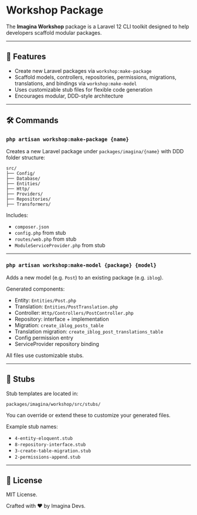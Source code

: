 # Workshop Package

The **Imagina Workshop** package is a Laravel 12 CLI toolkit designed to help developers scaffold modular packages.

---

## 🚀 Features

* Create new Laravel packages via `workshop:make-package`
* Scaffold models, controllers, repositories, permissions, migrations, translations, and bindings via `workshop:make-model`
* Uses customizable stub files for flexible code generation
* Encourages modular, DDD-style architecture
---

## 🛠 Commands

### `php artisan workshop:make-package {name}`

Creates a new Laravel package under `packages/imagina/{name}` with DDD folder structure:

```
src/
├── Config/
├── Database/
├── Entities/
├── Http/
├── Providers/
├── Repositories/
├── Transformers/
```

Includes:

* `composer.json`
* `config.php` from stub
* `routes/web.php` from stub
* `ModuleServiceProvider.php` from stub

---

### `php artisan workshop:make-model {package} {model}`

Adds a new model (e.g. `Post`) to an existing package (e.g. `iblog`).

Generated components:

* Entity: `Entities/Post.php`
* Translation: `Entities/PostTranslation.php`
* Controller: `Http/Controllers/PostController.php`
* Repository: interface + implementation
* Migration: `create_iblog_posts_table`
* Translation migration: `create_iblog_post_translations_table`
* Config permission entry
* ServiceProvider repository binding

All files use customizable stubs.

---

## 📁 Stubs

Stub templates are located in:

```
packages/imagina/workshop/src/stubs/
```

You can override or extend these to customize your generated files.

Example stub names:

* `4-entity-eloquent.stub`
* `8-repository-interface.stub`
* `3-create-table-migration.stub`
* `2-permissions-append.stub`

---

## 🧠 License

MIT License.

Crafted with ❤️ by Imagina Devs.
